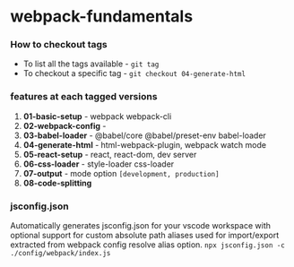 # webpack-fundamentals

### How to checkout tags

- To list all the tags available - `git tag`
- To checkout a specific tag - `git checkout 04-generate-html`

### features at each tagged versions

1. **01-basic-setup** - webpack webpack-cli
2. **02-webpack-config** -
3. **03-babel-loader** - @babel/core @babel/preset-env babel-loader
4. **04-generate-html** - html-webpack-plugin, webpack watch mode
5. **05-react-setup** - react, react-dom, dev server
6. **06-css-loader** - style-loader css-loader
7. **07-output** - mode option `[development, production]`
8. **08-code-splitting**


### jsconfig.json
Automatically generates jsconfig.json for your vscode workspace with optional support for custom absolute path aliases used for import/export extracted from webpack config resolve alias option.
`npx jsconfig.json -c ./config/webpack/index.js`
